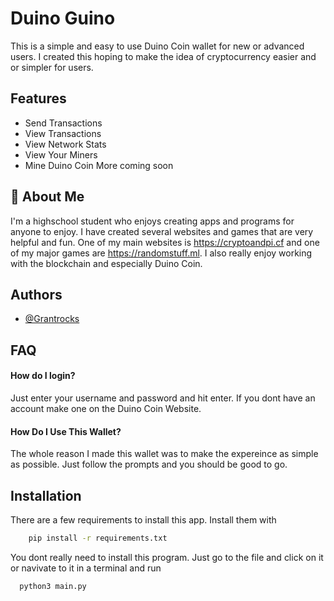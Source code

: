 
# Duino Guino

This is a simple and easy to use Duino Coin wallet for new or advanced users. I created this hoping to make the idea of cryptocurrency easier and or simpler for users.

## Features

- Send Transactions
- View Transactions
- View Network Stats
- View Your Miners
- Mine Duino Coin
More coming soon


## 🚀 About Me
I'm a highschool student who enjoys creating apps and programs for anyone to enjoy. I have created several websites and games that are very helpful and fun. One of my main websites is https://cryptoandpi.cf and one of my major games are https://randomstuff.ml. I also really enjoy working with the blockchain and especially Duino Coin.


## Authors

- [@Grantrocks](https://www.github.com/Grantrocks)


## FAQ

#### How do I login?

Just enter your username and password and hit enter. If you dont have an account make one on the Duino Coin Website.

#### How Do I Use This Wallet?

The whole reason I made this wallet was to make the expereince as simple as possible. Just follow the prompts and you should be good to go.


## Installation

There are a few requirements to install this app. Install them with
```bash
    pip install -r requirements.txt
```

You dont really need to install this program. Just go to the file and click on it or navivate to it in a terminal and run

```bash
  python3 main.py
```
    